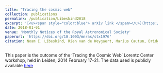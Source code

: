 ```yaml
---
title: "Tracing the cosmic web"
collection: publications
permalink: /publication/Libeskind2018
excerpt: '[<u><span style="color:blue"> arXiv link </span></u>](https://arxiv.org/abs/1705.03021). This paper is based on a collaboration to compare cosmic web classification schemes, including our Multi-stream web analysis algorithm from [<u><span style="color:blue"> Ramachandra and Shandarin (2015) </span></u>](https://arxiv.org/abs/1412.7768)'
date: 2018-01-01
venue: 'Monthly Notices of the Royal Astronomical Society'
paperurl: 'https://doi.org/10.1093/mnras/stx1976'
citation: Noam I. Libeskind, Rien van de Weygaert, Marius Cautun, Bridget Falck, Elmo Tempel, Tom Abel, Mehmet Alpaslan, Miguel A. Aragón-Calvo, Jaime E. Forero-Romero, Roberto Gonzalez, Stefan Gottlöber, Oliver Hahn, Wojciech A. Hellwing, Yehuda Hoffman, Bernard J. T. Jones, Francisco Kitaura, Alexander Knebe, Serena Manti, Mark Neyrinck, Sebastián E. Nuza, Nelson Padilla, Erwin Platen, <b> Nesar Ramachandra </b>, Aaron Robotham, Enn Saar, Sergei Shandarin, Matthias Steinmetz, Radu S. Stoica, Thierry Sousbie, Gustavo Yepes; Tracing the cosmic web, <i> Monthly Notices of the Royal Astronomical Society </i>, Volume 473, Issue 1, 1 January 2018, Pages 1195–1217
---
```


This paper is the outcome of the ‘Tracing the Cosmic Web’ Lorentz Center workshop, held in Leiden, 2014 February 17–21. The data used is publicly available [<u><span style="color:blue"> here </span></u>](https://data.aip.de/tracingthecosmicweb/) 
